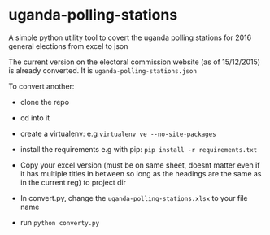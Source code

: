 # uganda-polling-stations
A simple python utility tool to covert the uganda polling stations for 2016 general elections from excel to json


The current version on the electoral commission website (as of 15/12/2015) is already converted. It is `uganda-polling-stations.json`

To convert another:
- clone the repo

- cd into it

- create a virtualenv:
  e.g `virtualenv ve --no-site-packages`
  
- install the requirements e.g with pip:
  `pip install -r requirements.txt`
- Copy your excel version (must be on same sheet, doesnt matter even if it has multiple titles in between so long as the headings are the same as in the current reg) to project dir

- In convert.py, change the `uganda-polling-stations.xlsx` to your file name

- run `python converty.py`

